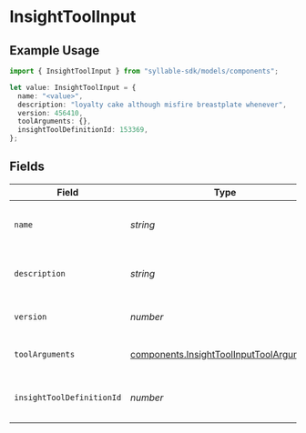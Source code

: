# InsightToolInput

## Example Usage

```typescript
import { InsightToolInput } from "syllable-sdk/models/components";

let value: InsightToolInput = {
  name: "<value>",
  description: "loyalty cake although misfire breastplate whenever",
  version: 456410,
  toolArguments: {},
  insightToolDefinitionId: 153369,
};
```

## Fields

| Field                                                                                                | Type                                                                                                 | Required                                                                                             | Description                                                                                          |
| ---------------------------------------------------------------------------------------------------- | ---------------------------------------------------------------------------------------------------- | ---------------------------------------------------------------------------------------------------- | ---------------------------------------------------------------------------------------------------- |
| `name`                                                                                               | *string*                                                                                             | :heavy_check_mark:                                                                                   | Human readable name of Insight Tool                                                                  |
| `description`                                                                                        | *string*                                                                                             | :heavy_check_mark:                                                                                   | Text description of Insight Tool                                                                     |
| `version`                                                                                            | *number*                                                                                             | :heavy_check_mark:                                                                                   | Version number of Insight Tool                                                                       |
| `toolArguments`                                                                                      | [components.InsightToolInputToolArguments](../../models/components/insighttoolinputtoolarguments.md) | :heavy_check_mark:                                                                                   | Arguments for Insight Tool                                                                           |
| `insightToolDefinitionId`                                                                            | *number*                                                                                             | :heavy_check_mark:                                                                                   | Unique ID for Insight Tool Definition                                                                |